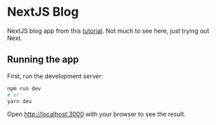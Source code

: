 # NextJS Blog

NextJS blog app from this [tutorial](https://egghead.io/courses/build-a-blog-with-next-js-typescript-emotion-and-netlify-adcc). Not much to see here, just trying out Next.

## Running the app

First, run the development server:

```bash
npm run dev
# or
yarn dev
```

Open [http://localhost:3000](http://localhost:3000) with your browser to see the result.

